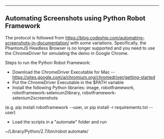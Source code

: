 --------------------
Automating Screenshots using Python Robot Framework
--------------------
The protocol is followed from https://blog.codeship.com/automating-screenshots-in-documentation/ with some variations.
Specifically, the PhantomJS Headless Browser is no longer supported and you need to use the ChromeDriver for simulating the demo in Google Chrome.

Steps to run the Python Robot Framework:
- Download the ChromeDriver Executable for Mac -- https://sites.google.com/a/chromium.org/chromedriver/getting-started
- Put the ChromeDriver Executable in the $PATH variable
- Install the following Python libraries: image, robotframework, robotframework-selenium2library, robotframework-selenium2screenshots

(e.g. pip install robotframework --user, or pip install -r requirements.txt --user)

- Load the scripts in a "automate" folder and run

~/Library/Python/2.7/bin/robot automate/

